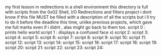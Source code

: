 my first lesson in redirections in a shell environment
this directory is full with scripts from the 0x02 Shell, I/O Redirections and filters project
i dont know if this file MUST be filled with a description of all the scripts but i ll try to do it before the deadline this time, unlike previous projects, which gave me full marks even if i didnt , alas might go back to them too. 
script 0 : prints hello world
script 1 : displays a confused face x)
script 2:
script 3:
script 4:
script 5:
script 6:
script 7:
script 8:
script 9:
script 10:
script 11:
script 12:
script 13:
script 14:
script 15:
script 16:
script 17:
script 18:
script 19:
script 20:
script 21:
script 22:
script 23:
script 24:
